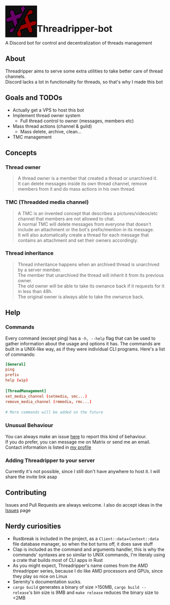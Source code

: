 <p>
  <img src="./threadripper-bot.png" width="100" align="left">
  </br>
</p>

# Threadripper-bot
A Discord bot for control and decentralization of threads management


## About
Threadripper aims to serve some extra utilities to take better care of thread channels.<br>
Discord lacks a lot in functionality for threads, so that's why I made this bot

## Goals and TODOs
- Actually get a VPS to host this bot
- Implement thread owner system
  - Full thread control to owner (messages, members etc)
- Mass thread actions (channel & guild)
  - Mass delete, archive, clean...
- TMC management

## Concepts
### Thread owner
> A thread owner is a member that created a thread or unarchived it.<br>
> It can delete messages inside its own thread channel, remove members from it and do mass actions in his own thread. 

### TMC (Threadded media channel)
> A TMC is an invented concept that describes a pictures/videos/etc channel that members are not allowed to chat.<br>
> A normal TMC will delete messages from everyone that doesn't include an attachment or the bot's prefix/mention in its message.<br>
> It will also automatically create a thread for each message that contains an attachment and set their owners accordingly.

### Thread inheritance
> Thread inheritance happens when an archived thread is unarchived by a server member.<br>
> The member that unarchived the thread will inherit it from its previous owner.<br>
> The old owner will be able to take its ownance back if it requests for it in less than 48h.<br>
> The original owner is always able to take the ownance back.

## Help
### Commands
Every command (except ping) has a `-h, --help` flag that can be used to gather information about the usage and options it has.
The commands are built in a UNIX-like way, as if they were individual CLI programs.
Here's a list of commands:
```toml
[General]
ping
prefix
help (wip)

[ThreadManagement]
set_media_channel (setmedia, smc...)
remove_media_channel (rmmedia, rmc...)

# More commands will be added on the future
```
### Unusual Behaviour
You can always make an issue [here](https://github.com/S0raWasTaken/Threadripper-bot/issues) to report this kind of behaviour.<br>
If you do prefer, you can message me on Matrix or send me an email. Contact information is listed in [my profile](https://github.com/S0raWasTaken)

### Adding Threadripper to your server
Currently it's not possible, since I still don't have anywhere to host it. I will share the invite link asap

## Contributing
Issues and Pull Requests are always welcome. I also do accept ideas in the [Issues](https://github.com/S0raWasTaken/Threadripper-bot/issues) page

## Nerdy curiosities
- Rustbreak is included in the project, as a `Client::data`+`Context::data` file database manager, so when the bot turns off, it does save stuff
- Clap is included as the command and arguments handler, this is why the commands' syntaxes are so similar to UNIX commands, I'm literaly using a crate that builds most of CLI apps in Rust
- As you might expect, Threadripper's name comes from the AMD threadripper series, because I do like AMD processors and GPUs, since they play so nice on Linux
- Serenity's documentation sucks.
- `cargo build` generates a binary of size >150MB, `cargo build --release`'s bin size is 9MB and `make release` reduces the binary size to <2MB
